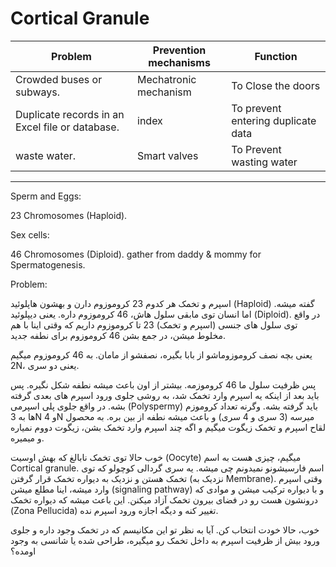 # Cortical Granule

| Problem                                         	| Prevention mechanisms 	| Function                           	|
|-------------------------------------------------	|-----------------------	|------------------------------------	|
| Crowded buses or subways.                       	| Mechatronic mechanism 	| To Close the doors                 	|
| Duplicate records in an Excel file or database. 	| index                 	| To prevent entering duplicate data 	|
| waste water.                                    	| Smart valves          	| To Prevent wasting water           	|

***

Sperm and Eggs:

23 Chromosomes (Haploid).

 Sex cells:
 
 46 Chromosomes (Diploid). gather from daddy & mommy for Spermatogenesis.
 
 Problem:
 


<p>اسپرم و تخمک هر کدوم 23 کروموزوم دارن و بهشون هاپلوئید (Haploid) گفته میشه. اما انسان توی مابقی سلول هاش، 46 کروموزوم داره. یعنی دیپلوئید (Diploid). در واقع توی سلول های جنسی (اسپرم و تخمک) 23 تا کروموزوم داریم که وقتی اینا با هم مخلوط میشن، در جمع بشن 46 کروموزوم برای نطفه جدید.</p>
<p>یعنی بچه نصف کروموزوماشو از بابا بگیره، نصفشو از مامان. به 46 کروموزوم میگیم 2N، یعنی دو سری.</p>
<p>پس ظرفیت سلول ما 46 کروموزمه. بیشتر از اون باعث میشه نطفه شکل نگیره. پس باید بعد از اینکه یه اسپرم وارد تخمک شد، به روشی جلوی ورود اسپرم های بعدی گرفته بشه. در واقع جلوی پلی اسپرمی (Polyspermy) باید گرفته بشه. وگرنه تعداد کروموزم ها به 3N  و 4N میرسه (3 سری و 4 سری) و باعث میشه نطفه از بین بره. به محصول لقاح اسپرم و تخمک زیگوت میگیم و اگه چند اسپرم وارد تخمک بشن، زیگوت دووم نمیاره و میمیره.</p>
<p>خوب حالا توی تخمک نابالغ که بهش اوسیت (Oocyte) میگیم، چیزی هست به اسم Cortical granule. اسم فارسیشونو نمیدونم چی میشه. یه سری گردالی کوچولو که توی تخمک هستن و نزدیک به دیواره تخمک قرار گرفتن (نزدیک به Membrane). وقتی اسپرم وارد میشه، اینا مطلع میشن (signaling pathway) و با دیواره ترکیب میشن و موادی که درونشون هست رو در فضای بیرون تخمک آزاد میکنن. این باعث میشه که دیواره تخمک (Zona Pellucida) تغییر کنه و دیگه اجازه ورود اسپرم نده.</p>
<p>خوب، حالا خودت انتخاب کن. آیا به نظر تو این مکانیسم که در تخمک وجود داره و جلوی ورود بیش از ظرفیت اسپرم به داخل تخمک رو میگیره، طراحی شده یا شانسی به وجود اومده؟</p>
